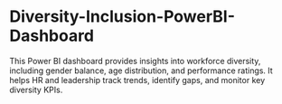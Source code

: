# Diversity-Inclusion-PowerBI-Dashboard
This Power BI dashboard provides insights into workforce diversity, including gender balance, age distribution, and performance ratings. It helps HR and leadership track trends, identify gaps, and monitor key diversity KPIs.
